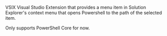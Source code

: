 VSIX Visual Studio Extension that provides a menu item in Solution Explorer's context menu that opens Powershell to the path of the selected item.

Only supports PowerShell Core for now.
